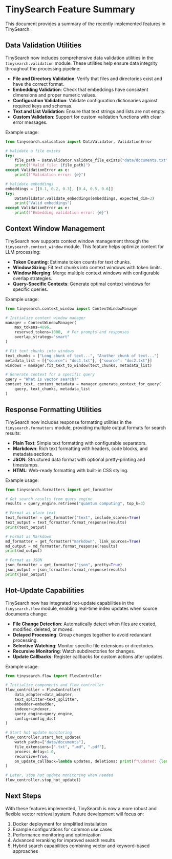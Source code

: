 # TinySearch Feature Summary

This document provides a summary of the recently implemented features in TinySearch.

## Data Validation Utilities

TinySearch now includes comprehensive data validation utilities in the `tinysearch.validation` module. These utilities help ensure data integrity throughout the processing pipeline:

- **File and Directory Validation**: Verify that files and directories exist and have the correct format.
- **Embedding Validation**: Check that embeddings have consistent dimensions and proper numeric values.
- **Configuration Validation**: Validate configuration dictionaries against required keys and schemas.
- **Text and List Validation**: Ensure that text strings and lists are not empty.
- **Custom Validation**: Support for custom validation functions with clear error messages.

Example usage:

```python
from tinysearch.validation import DataValidator, ValidationError

# Validate a file exists
try:
    file_path = DataValidator.validate_file_exists("data/documents.txt")
    print(f"Valid file: {file_path}")
except ValidationError as e:
    print(f"Validation error: {e}")

# Validate embeddings
embeddings = [[0.1, 0.2, 0.3], [0.4, 0.5, 0.6]]
try:
    DataValidator.validate_embeddings(embeddings, expected_dim=3)
    print("Valid embeddings")
except ValidationError as e:
    print(f"Embedding validation error: {e}")
```

## Context Window Management

TinySearch now supports context window management through the `tinysearch.context_window` module. This feature helps optimize content for LLM processing:

- **Token Counting**: Estimate token counts for text chunks.
- **Window Sizing**: Fit text chunks into context windows with token limits.
- **Window Merging**: Merge multiple context windows with configurable overlap strategies.
- **Query-Specific Contexts**: Generate optimal context windows for specific queries.

Example usage:

```python
from tinysearch.context_window import ContextWindowManager

# Initialize context window manager
manager = ContextWindowManager(
    max_tokens=4096,
    reserved_tokens=1000,  # For prompts and responses
    overlap_strategy="smart"
)

# Fit text chunks into windows
text_chunks = ["Long chunk of text...", "Another chunk of text..."]
metadata_list = [{"source": "doc1.txt"}, {"source": "doc2.txt"}]
windows = manager.fit_text_to_window(text_chunks, metadata_list)

# Generate context for a specific query
query = "What is vector search?"
context_text, context_metadata = manager.generate_context_for_query(
    query, text_chunks, metadata_list
)
```

## Response Formatting Utilities

TinySearch now includes response formatting utilities in the `tinysearch.formatters` module, providing multiple output formats for search results:

- **Plain Text**: Simple text formatting with configurable separators.
- **Markdown**: Rich text formatting with headers, code blocks, and metadata sections.
- **JSON**: Structured data format with optional pretty-printing and timestamps.
- **HTML**: Web-ready formatting with built-in CSS styling.

Example usage:

```python
from tinysearch.formatters import get_formatter

# Get search results from query engine
results = query_engine.retrieve("quantum computing", top_k=3)

# Format as plain text
text_formatter = get_formatter("text", include_scores=True)
text_output = text_formatter.format_response(results)
print(text_output)

# Format as Markdown
md_formatter = get_formatter("markdown", link_sources=True)
md_output = md_formatter.format_response(results)
print(md_output)

# Format as JSON
json_formatter = get_formatter("json", pretty=True)
json_output = json_formatter.format_response(results)
print(json_output)
```

## Hot-Update Capabilities

TinySearch now has integrated hot-update capabilities in the `tinysearch.flow` module, enabling real-time index updates when source documents change:

- **File Change Detection**: Automatically detect when files are created, modified, deleted, or moved.
- **Delayed Processing**: Group changes together to avoid redundant processing.
- **Selective Watching**: Monitor specific file extensions or directories.
- **Recursive Monitoring**: Watch subdirectories for changes.
- **Update Callbacks**: Register callbacks for custom actions after updates.

Example usage:

```python
from tinysearch.flow import FlowController

# Initialize components and flow controller
flow_controller = FlowController(
    data_adapter=data_adapter,
    text_splitter=text_splitter,
    embedder=embedder,
    indexer=indexer,
    query_engine=query_engine,
    config=config_dict
)

# Start hot update monitoring
flow_controller.start_hot_update(
    watch_paths=["data/documents"],
    file_extensions=[".txt", ".md", ".pdf"],
    process_delay=1.0,
    recursive=True,
    on_update_callback=lambda updates, deletions: print(f"Updated: {len(updates)}, Deleted: {len(deletions)}")
)

# Later, stop hot update monitoring when needed
flow_controller.stop_hot_update()
```

## Next Steps

With these features implemented, TinySearch is now a more robust and flexible vector retrieval system. Future development will focus on:

1. Docker deployment for simplified installation
2. Example configurations for common use cases
3. Performance monitoring and optimization
4. Advanced reranking for improved search results
5. Hybrid search capabilities combining vector and keyword-based approaches 